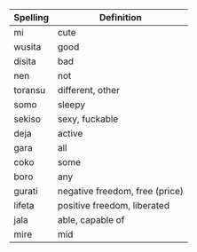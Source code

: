 | Spelling | Definition |
|----------|------------|
| mi | cute |
| wusita | good |
| disita | bad |
| nen | not |
| toransu | different, other |
| somo | sleepy |
| sekiso | sexy, fuckable |
| deja | active |
| gara | all |
| coko | some |
| boro | any |
| gurati | negative freedom, free (price) |
| lifeta | positive freedom, liberated |
| jala | able, capable of |
| mire | mid |
